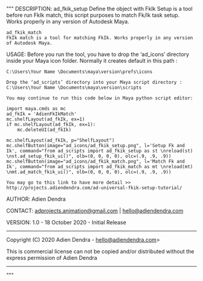 """
DESCRIPTION:
    ad_fkik_setup
    Define the object with FkIk Setup is a tool before run FkIk match, this script purposes to match Fk/Ik task setup.
    Works properly in any version of Autodesk Maya.
    
    ad_fkik_match
    FkIk match is a tool for matching FkIk. Works properly in any version of Autodesk Maya.

USAGE:
    Before you run the tool, you have to drop the ‘ad_icons’ directory inside your Maya icon folder. Normally it creates default in this path :
    
    C:\Users\Your Name \Documents\maya\version\prefs\icons

    Drop the ‘ad_scripts’ directory into your Maya script directory :
    C:\Users\Your Name \Documents\maya\version\scripts

    You may continue to run this code below in Maya python script editor:

    import maya.cmds as mc
    ad_fkIk = 'AdienFkIkMatch'
    mc.shelfLayout(ad_fkIk, ex=1)
    if mc.shelfLayout(ad_fkIk, ex=1):
        mc.deleteUI(ad_fkIk)

    mc.shelfLayout(ad_fkIk, p="ShelfLayout")
    mc.shelfButton(image="ad_icons/ad_fkik_setup.png", l='Setup Fk and Ik', command="from ad_scripts import ad_fkik_setup as st \nreload(st)  \nst.ad_setup_fkik_ui()", olb=(0, 0, 0, 0), olc=(.9, .9, .9))
    mc.shelfButton(image="ad_icons/ad_fkik_match.png", l='Match Fk and Ik', command="from ad_scripts import ad_fkik_match as mt \nreload(mt)  \nmt.ad_match_fkik_ui()", olb=(0, 0, 0, 0), olc=(.9, .9, .9))

    You may go to this link to have more detail >>
    http://projects.adiendendra.com/ad-universal-fkik-setup-tutorial/

AUTHOR:
    Adien Dendra

CONTACT:
    adprojects.animation@gmail.com | hello@adiendendra.com

VERSION:
    1.0 - 18 October 2020 - Initial Release

***************************************************************
Copyright (C) 2020 Adien Dendra - hello@adiendendra.com>

This is commercial license can not be copied and/or
distributed without the express permission of Adien Dendra
***************************************************************

"""
